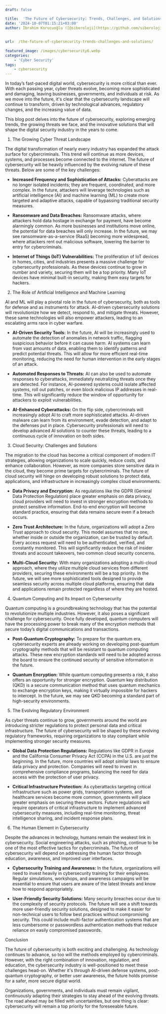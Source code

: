 ```yaml
---
draft: false

title:  'The Future of Cybersecurity: Trends, Challenges, and Solutions'
date: '2024-10-07T01:15:21+03:00'
author: İbrahim Korucuoğlu ([@siberoloji](https://github.com/siberoloji))
 
 
url:  /the-future-of-cybersecurity-trends-challenges-and-solutions/
 
featured_image: /images/cybersecurity6.webp
categories:
    - 'Cyber Security'
tags:
    - cybersecurity
---
```



In today’s fast-paced digital world, cybersecurity is more critical than ever. With each passing year, cyber threats evolve, becoming more sophisticated and damaging, leaving businesses, governments, and individuals at risk. As we move into the future, it's clear that the cybersecurity landscape will continue to transform, driven by technological advances, regulatory changes, and the increasing value of data.



This blog post delves into the future of cybersecurity, exploring emerging trends, the growing threats we face, and the innovative solutions that will shape the digital security industry in the years to come.



1. The Growing Cyber Threat Landscape



The digital transformation of nearly every industry has expanded the attack surface for cybercriminals. This trend will continue as more devices, systems, and processes become connected to the internet. The future of cybersecurity will be heavily influenced by the evolving nature of these threats. Below are some of the key challenges:


* **Increased Frequency and Sophistication of Attacks:** Cyberattacks are no longer isolated incidents; they are frequent, coordinated, and more complex. In the future, attackers will leverage technologies such as artificial intelligence (AI) and machine learning (ML) to create more targeted and adaptive attacks, capable of bypassing traditional security measures.

* **Ransomware and Data Breaches:** Ransomware attacks, where attackers hold data hostage in exchange for payment, have become alarmingly common. As more businesses and institutions move online, the potential for data breaches will only increase. In the future, we may see ransomware-as-a-service (RaaS) becoming more widespread, where attackers rent out malicious software, lowering the barrier to entry for cybercriminals.

* **Internet of Things (IoT) Vulnerabilities:** The proliferation of IoT devices in homes, cities, and industries presents a massive challenge for cybersecurity professionals. As these devices continue to grow in number and variety, securing them will be a top priority. Many IoT devices have minimal built-in security, making them easy targets for hackers.




2. The Role of Artificial Intelligence and Machine Learning



AI and ML will play a pivotal role in the future of cybersecurity, both as tools for defense and as instruments for attack. AI-driven cybersecurity solutions will revolutionize how we detect, respond to, and mitigate threats. However, these same technologies will also empower attackers, leading to an escalating arms race in cyber warfare.


* **AI-Driven Security Tools:** In the future, AI will be increasingly used to automate the detection of anomalies in network traffic, flagging suspicious behavior before it can cause harm. AI systems can learn from vast amounts of data, enabling them to identify patterns and predict potential threats. This will allow for more efficient real-time monitoring, reducing the need for human intervention in the early stages of an attack.

* **Automated Responses to Threats:** AI can also be used to automate responses to cyberattacks, immediately neutralizing threats once they are detected. For instance, AI-powered systems could isolate affected systems, roll out patches, or even block malicious IP addresses in real-time. This will significantly reduce the window of opportunity for attackers to exploit vulnerabilities.

* **AI-Enhanced Cyberattacks:** On the flip side, cybercriminals will increasingly adopt AI to craft more sophisticated attacks. AI-driven malware can learn from its environment, evade detection, and adapt to the defenses put in place. Cybersecurity professionals will need to develop advanced AI solutions to counter these threats, leading to a continuous cycle of innovation on both sides.




3. Cloud Security: Challenges and Solutions



The migration to the cloud has become a critical component of modern IT strategies, allowing organizations to scale quickly, reduce costs, and enhance collaboration. However, as more companies store sensitive data in the cloud, they become prime targets for cybercriminals. The future of cloud security will hinge on developing robust solutions to protect data, applications, and infrastructure in increasingly complex cloud environments.


* **Data Privacy and Encryption:** As regulations like the GDPR (General Data Protection Regulation) place greater emphasis on data privacy, cloud providers will need to invest in stronger encryption methods to protect sensitive information. End-to-end encryption will become standard practice, ensuring that data remains secure even if a breach occurs.

* **Zero Trust Architecture:** In the future, organizations will adopt a Zero Trust approach to cloud security. This model assumes that no one, whether inside or outside the organization, can be trusted by default. Every access request will need to be authenticated, verified, and constantly monitored. This will significantly reduce the risk of insider threats and account takeovers, two common cloud security concerns.

* **Multi-Cloud Security:** With many organizations adopting a multi-cloud approach, where they utilize multiple cloud services from different providers, securing these environments will be a top priority. In the future, we will see more sophisticated tools designed to provide seamless security across multiple cloud platforms, ensuring that data and applications remain protected regardless of where they are hosted.




4. Quantum Computing and Its Impact on Cybersecurity



Quantum computing is a groundbreaking technology that has the potential to revolutionize multiple industries. However, it also poses a significant challenge for cybersecurity. Once fully developed, quantum computers will have the processing power to break many of the encryption methods that secure today’s digital communications and transactions.


* **Post-Quantum Cryptography:** To prepare for the quantum era, cybersecurity experts are already working on developing post-quantum cryptography methods that will be resistant to quantum computing attacks. These new encryption standards will need to be adopted across the board to ensure the continued security of sensitive information in the future.

* **Quantum Encryption:** While quantum computing presents a risk, it also offers an opportunity for stronger encryption. Quantum key distribution (QKD) is a secure communication method that uses quantum mechanics to exchange encryption keys, making it virtually impossible for hackers to intercept. In the future, we may see QKD becoming a standard part of high-security environments.




5. The Evolving Regulatory Environment



As cyber threats continue to grow, governments around the world are introducing stricter regulations to protect personal data and critical infrastructure. The future of cybersecurity will be shaped by these evolving regulatory frameworks, requiring organizations to stay compliant while implementing stronger security measures.


* **Global Data Protection Regulations:** Regulations like GDPR in Europe and the California Consumer Privacy Act (CCPA) in the U.S. are just the beginning. In the future, more countries will adopt similar laws to ensure data privacy and protection. Companies will need to invest in comprehensive compliance programs, balancing the need for data access with the protection of user privacy.

* **Critical Infrastructure Protection:** As cyberattacks targeting critical infrastructure such as power grids, transportation systems, and healthcare services become more common, governments will place greater emphasis on securing these sectors. Future regulations will require operators of critical infrastructure to implement advanced cybersecurity measures, including real-time monitoring, threat intelligence sharing, and incident response plans.




6. The Human Element in Cybersecurity



Despite the advances in technology, humans remain the weakest link in cybersecurity. Social engineering attacks, such as phishing, continue to be one of the most effective tactics for cybercriminals. The future of cybersecurity will depend on addressing the human factor through education, awareness, and improved user interfaces.


* **Cybersecurity Training and Awareness:** In the future, organizations will need to invest heavily in cybersecurity training for their employees. Regular simulations, workshops, and awareness campaigns will be essential to ensure that users are aware of the latest threats and know how to respond appropriately.

* **User-Friendly Security Solutions:** Many security breaches occur due to the complexity of security protocols. The future will see a shift towards more user-friendly security solutions, designed to make it easier for non-technical users to follow best practices without compromising security. This could include multi-factor authentication systems that are less cumbersome or passwordless authentication methods that reduce reliance on easily compromised passwords.




Conclusion



The future of cybersecurity is both exciting and challenging. As technology continues to advance, so too will the methods employed by cybercriminals. However, with the right combination of innovation, regulation, and education, the cybersecurity industry is well-positioned to meet these challenges head-on. Whether it's through AI-driven defense systems, post-quantum cryptography, or better user awareness, the future holds promise for a safer, more secure digital world.



Organizations, governments, and individuals must remain vigilant, continuously adapting their strategies to stay ahead of the evolving threats. The road ahead may be filled with uncertainties, but one thing is clear: cybersecurity will remain a top priority for the foreseeable future.
